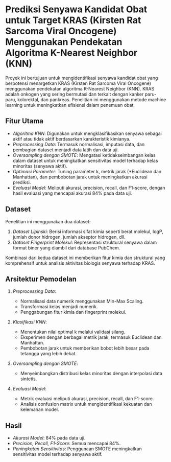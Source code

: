 # Prediksi Senyawa Kandidat Obat untuk Target KRAS (Kirsten Rat Sarcoma Viral Oncogene) Menggunakan Pendekatan Algoritma K-Nearest Neighbor (KNN)

Proyek ini bertujuan untuk mengidentifikasi senyawa kandidat obat yang berpotensi menargetkan KRAS (Kirsten Rat Sarcoma Viral Oncogene) menggunakan pendekatan algoritma K-Nearest Neighbor (KNN). KRAS adalah onkogen yang sering bermutasi dan terkait dengan kanker paru-paru, kolorektal, dan pankreas. Penelitian ini menggunakan metode machine learning untuk meningkatkan efisiensi dalam penemuan obat.

## Fitur Utama
- *Algoritma KNN*: Digunakan untuk mengklasifikasikan senyawa sebagai aktif atau tidak aktif berdasarkan karakteristik kimianya.
- *Preprocessing Data*: Termasuk normalisasi, imputasi data, dan pembagian dataset menjadi data latih dan data uji.
- *Oversampling dengan SMOTE*: Mengatasi ketidakseimbangan kelas dalam dataset untuk meningkatkan sensitivitas model terhadap kelas minoritas (senyawa aktif).
- *Optimasi Parameter*: Tuning parameter k, metrik jarak (*Euclidean dan Manhattan), dan pembobotan jarak untuk meningkatkan akurasi prediksi.
- *Evaluasi Model*: Meliputi akurasi, precision, recall, dan F1-score, dengan hasil evaluasi yang mencapai akurasi 84% pada data uji.

## Dataset
Penelitian ini menggunakan dua dataset:
1. *Dataset Lipinski*: Berisi informasi sifat kimia seperti berat molekul, logP, jumlah donor hidrogen, jumlah akseptor hidrogen, dll.
2. *Dataset Fingerprint Molekul*: Representasi struktural senyawa dalam format biner yang diambil dari database PubChem.

Kombinasi dari kedua dataset ini memberikan fitur kimia dan struktural yang komprehensif untuk analisis aktivitas biologis senyawa terhadap KRAS.

## Arsitektur Pemodelan
1. *Preprocessing Data*:
   - Normalisasi data numerik menggunakan Min-Max Scaling.
   - Transformasi kelas menjadi numerik.
   - Penggabungan fitur kimia dan fingerprint molekul.

2. *Klasifikasi KNN*:
   - Menentukan nilai optimal k melalui validasi silang.
   - Eksperimen dengan berbagai metrik jarak, termasuk Euclidean dan Manhattan.
   - Pembobotan jarak untuk memberikan bobot lebih besar pada tetangga yang lebih dekat.

3. *Oversampling dengan SMOTE*:
   - Menyeimbangkan distribusi kelas minoritas dengan interpolasi data sintetis.

4. *Evaluasi Model*:
   - Metrik evaluasi meliputi akurasi, precision, recall, dan F1-score.
   - Analisis confusion matrix untuk mengidentifikasi kekuatan dan kelemahan model.

## Hasil
- *Akurasi Model*: 84% pada data uji.
- *Precision, Recall, F1-Score*: Semua mencapai 84%.
- *Peningkatan Sensitivitas*: Penggunaan SMOTE meningkatkan sensitivitas model terhadap senyawa aktif.
